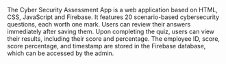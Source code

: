 The Cyber Security Assessment App is a web application based on HTML, CSS, JavaScript and Firebase. It features 20 scenario-based cybersecurity questions, each worth one mark. Users can review their answers immediately after saving them. Upon completing the quiz, users can view their results, including their score and percentage. The employee ID, score, score percentage, and timestamp are stored in the Firebase database, which can be accessed by the admin.
